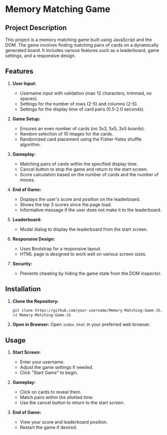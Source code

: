 # Memory Matching Game

## Project Description
This project is a memory matching game built using JavaScript and the DOM. The game involves finding matching pairs of cards on a dynamically generated board. It includes various features such as a leaderboard, game settings, and a responsive design.

## Features
1. **User Input:**
   - Username input with validation (max 12 characters, trimmed, no spaces).
   - Settings for the number of rows (2-5) and columns (2-5).
   - Settings for the display time of card pairs (0.5-2.0 seconds).

2. **Game Setup:**
   - Ensures an even number of cards (no 3x3, 5x5, 3x5 boards).
   - Random selection of 10 images for the cards.
   - Randomized card placement using the Fisher-Yates shuffle algorithm.

3. **Gameplay:**
   - Matching pairs of cards within the specified display time.
   - Cancel button to stop the game and return to the start screen.
   - Score calculation based on the number of cards and the number of moves.

4. **End of Game:**
   - Displays the user's score and position on the leaderboard.
   - Shows the top 3 scores since the page load.
   - Informative message if the user does not make it to the leaderboard.

5. **Leaderboard:**
   - Modal dialog to display the leaderboard from the start screen.

6. **Responsive Design:**
   - Uses Bootstrap for a responsive layout.
   - HTML page is designed to work well on various screen sizes.

7. **Security:**
   - Prevents cheating by hiding the game state from the DOM inspector.

## Installation
1. **Clone the Repository:**
   ```sh
   git clone https://github.com/your-username/Memory-Matching-Game-JS.git
   cd Memory-Matching-Game-JS
   ```

2. **Open in Browser:**
   Open `index.html` in your preferred web browser.

## Usage
1. **Start Screen:**
   - Enter your username.
   - Adjust the game settings if needed.
   - Click "Start Game" to begin.

2. **Gameplay:**
   - Click on cards to reveal them.
   - Match pairs within the allotted time.
   - Use the cancel button to return to the start screen.

3. **End of Game:**
   - View your score and leaderboard position.
   - Restart the game if desired.


